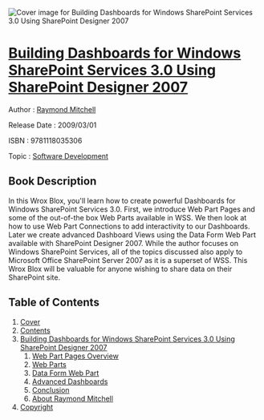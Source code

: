 ![Cover image for Building Dashboards for Windows SharePoint Services 3.0 Using SharePoint Designer 2007](https://imgdetail.ebookreading.net/cover/cover/software_development/EB9781118035306.jpg)

[Building Dashboards for Windows SharePoint Services 3.0 Using SharePoint Designer 2007](https://ebookreading.net/view/book/Building+Dashboards+for+Windows+SharePoint+Services+3.0+Using+SharePoint+Designer+2007-EB9781118035306_1.html "Building Dashboards for Windows SharePoint Services 3.0 Using SharePoint Designer 2007")
====================================================================================================================

Author : [Raymond Mitchell](https://ebookreading.net/search/author/Raymond+Mitchell)

Release Date : 2009/03/01

ISBN : 9781118035306

Topic : [Software Development](https://ebookreading.net/search/category/software-development)

Book Description
-----------------

In this Wrox Blox, you'll learn how to create powerful Dashboards for Windows SharePoint Services 3.0. First, we introduce Web Part Pages and some of the out-of-the box Web Parts available in WSS. We then look at how to use Web Part Connections to add interactivity to our Dashboards. Later we create advanced Dashboard Views using the Data Form Web Part available with SharePoint Designer 2007. While the author focuses on Windows SharePoint Services, all of the topics discussed also apply to Microsoft Office SharePoint Server 2007 as it is a superset of WSS. This Wrox Blox will be valuable for anyone wishing to share data on their SharePoint site.
              
Table of Contents
-----------------

1. [Cover](https://ebookreading.net/view/book/Building+Dashboards+for+Windows+SharePoint+Services+3.0+Using+SharePoint+Designer+2007-EB9781118035306_1.html)
1. [Contents](https://ebookreading.net/view/book/Building+Dashboards+for+Windows+SharePoint+Services+3.0+Using+SharePoint+Designer+2007-EB9781118035306_2.html)
1. [Building Dashboards for Windows SharePoint Services 3.0 Using SharePoint Designer 2007](https://ebookreading.net/view/book/Building+Dashboards+for+Windows+SharePoint+Services+3.0+Using+SharePoint+Designer+2007-EB9781118035306_3.html)
    1. [Web Part Pages Overview](https://ebookreading.net/view/book/Building+Dashboards+for+Windows+SharePoint+Services+3.0+Using+SharePoint+Designer+2007-EB9781118035306_3.html#ch01sec001)
    1. [Web Parts](https://ebookreading.net/view/book/Building+Dashboards+for+Windows+SharePoint+Services+3.0+Using+SharePoint+Designer+2007-EB9781118035306_3.html#ch01sec002)
    1. [Data Form Web Part](https://ebookreading.net/view/book/Building+Dashboards+for+Windows+SharePoint+Services+3.0+Using+SharePoint+Designer+2007-EB9781118035306_3.html#ch01sec003)
    1. [Advanced Dashboards](https://ebookreading.net/view/book/Building+Dashboards+for+Windows+SharePoint+Services+3.0+Using+SharePoint+Designer+2007-EB9781118035306_3.html#ch01sec004)
    1. [Conclusion](https://ebookreading.net/view/book/Building+Dashboards+for+Windows+SharePoint+Services+3.0+Using+SharePoint+Designer+2007-EB9781118035306_3.html#ch01sec005)
    1. [About Raymond Mitchell](https://ebookreading.net/view/book/Building+Dashboards+for+Windows+SharePoint+Services+3.0+Using+SharePoint+Designer+2007-EB9781118035306_3.html#ch01sec006)
1. [Copyright](https://ebookreading.net/view/book/Building+Dashboards+for+Windows+SharePoint+Services+3.0+Using+SharePoint+Designer+2007-EB9781118035306_4.html)
